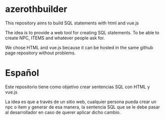 # azerothbuilder
This repository aims to build SQL statements with html and vue.js

The idea is to provide a web tool for creating SQL statements. To be able to create NPC, ITEMS and whatever people ask for.

We chose HTML and vue.js because it can be hosted in the same github page repository without problems.

# Español
Este repositorio tiene como objetivo crear sentencias SQL con HTML y vue.js

La idea es que a través de un sitio web, cualquier persona pueda crear un npc o ítem y generar de esa manera, la sentencia SQL que se le debe pasar al desarrollador en caso de querer aplicar dicho cambio.
